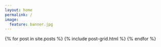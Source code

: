 ```yaml
---
layout: home
permalink: /
image:
  feature: banner.jpg
---
```


<div class="tiles">
{% for post in site.posts %}
	{% include post-grid.html %}
{% endfor %}
</div><!-- /.tiles -->

